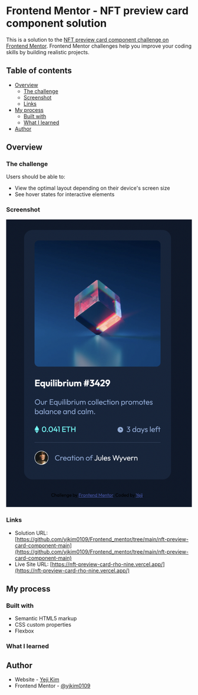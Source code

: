 # Frontend Mentor - NFT preview card component solution

This is a solution to the [NFT preview card component challenge on Frontend Mentor](https://www.frontendmentor.io/challenges/nft-preview-card-component-SbdUL_w0U). Frontend Mentor challenges help you improve your coding skills by building realistic projects.

## Table of contents

- [Overview](#overview)
  - [The challenge](#the-challenge)
  - [Screenshot](#screenshot)
  - [Links](#links)
- [My process](#my-process)
  - [Built with](#built-with)
  - [What I learned](#what-i-learned)
- [Author](#author)

## Overview

### The challenge

Users should be able to:

- View the optimal layout depending on their device's screen size
- See hover states for interactive elements

### Screenshot

![](./screenshot1.png)

### Links

- Solution URL: [https://github.com/yjkim0109/Frontend_mentor/tree/main/nft-preview-card-component-main](https://github.com/yjkim0109/Frontend_mentor/tree/main/nft-preview-card-component-main)
- Live Site URL: [https://nft-preview-card-rho-nine.vercel.app/](https://nft-preview-card-rho-nine.vercel.app/)

## My process

### Built with

- Semantic HTML5 markup
- CSS custom properties
- Flexbox

### What I learned

## Author

- Website - [Yeji Kim](https://github.com/yjkim0109)
- Frontend Mentor - [@yjkim0109](https://www.frontendmentor.io/profile/yjkim0109)
